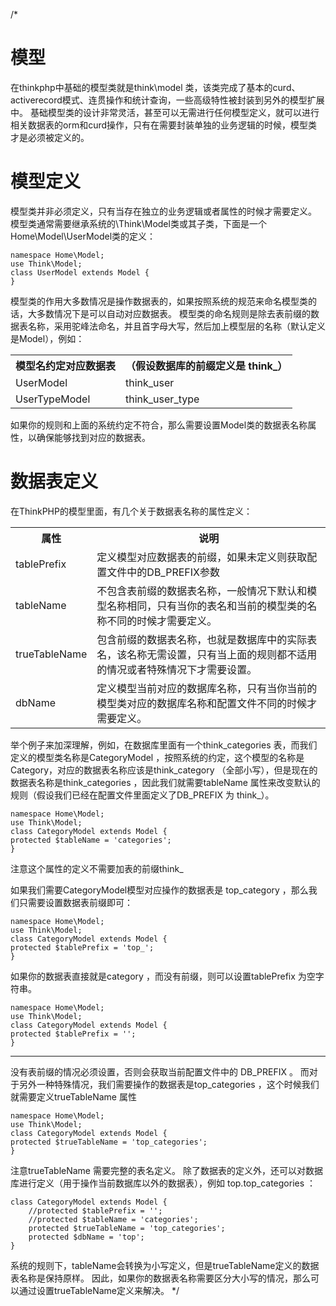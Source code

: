 <!--
<?php
<pre><code>namespace Home\Model;
use Think\Model;
-->
/*
# 模型
在thinkphp中基础的模型类就是think\model 类，该类完成了基本的curd、activerecord模式、连贯操作和统计查询，一些高级特性被封装到另外的模型扩展中。
基础模型类的设计非常灵活，甚至可以无需进行任何模型定义，就可以进行相关数据表的orm和curd操作，只有在需要封装单独的业务逻辑的时候，模型类才是必须被定义的。
# 模型定义
模型类并非必须定义，只有当存在独立的业务逻辑或者属性的时候才需要定义。
模型类通常需要继承系统的\Think\Model类或其子类，下面是一个Home\Model\UserModel类的定义：

<pre><code>namespace Home\Model;
use Think\Model;
class UserModel extends Model {
}</code></pre>
模型类的作用大多数情况是操作数据表的，如果按照系统的规范来命名模型类的话，大多数情况下是可以自动对应数据表。
模型类的命名规则是除去表前缀的数据表名称，采用驼峰法命名，并且首字母大写，然后加上模型层的名称（默认定义是Model），例如：<table>
<tr>
<th>模型名约定对应数据表</th><th>（假设数据库的前缀定义是 think_）</th>
</tr>
<tr>
<td>UserModel</td><td>think_user</td>
</tr>
<tr>
<td>UserTypeModel</td><td>think_user_type</td>
</tr>
</table>如果你的规则和上面的系统约定不符合，那么需要设置Model类的数据表名称属性，以确保能够找到对应的数据表。

# 数据表定义
在ThinkPHP的模型里面，有几个关于数据表名称的属性定义：
<table>
<tr>
	<th>属性</th>
	<th>说明</th>
</tr>
<tr>
	<td>tablePrefix</td>
	<td>定义模型对应数据表的前缀，如果未定义则获取配置文件中的DB_PREFIX参数</td>
</tr>
<tr>
	<td>tableName</td>
	<td>不包含表前缀的数据表名称，一般情况下默认和模型名称相同，只有当你的表名和当前的模型类的名称不同的时候才需要定义。</td>
</tr>
<tr>
	<td>trueTableName</td>
	<td>包含前缀的数据表名称，也就是数据库中的实际表名，该名称无需设置，只有当上面的规则都不适用的情况或者特殊情况下才需要设置。</td>
</tr>
<tr>
	<td>dbName</td>
	<td>定义模型当前对应的数据库名称，只有当你当前的模型类对应的数据库名称和配置文件不同的时候才需要定义。</td>
</tr>
 </table>
 
 
 举个例子来加深理解，例如，在数据库里面有一个think_categories 表，而我们定义的模型类名称是CategoryModel ，按照系统的约定，这个模型的名称是Category，对应的数据表名称应该是think_category （全部小写），但是现在的数据表名称是think_categories ，因此我们就需要tableName 属性来改变默认的规则（假设我们已经在配置文件里面定义了DB_PREFIX 为 think_）。

<pre><code>namespace Home\Model;
use Think\Model;
class CategoryModel extends Model {
protected $tableName = 'categories';
}</code></pre>
注意这个属性的定义不需要加表的前缀think_

如果我们需要CategoryModel模型对应操作的数据表是 top_category ，那么我们只需要设置数据表前缀即可：
<pre><code>namespace Home\Model;
use Think\Model;
class CategoryModel extends Model {
protected $tablePrefix = 'top_';
}</code></pre>
如果你的数据表直接就是category ，而没有前缀，则可以设置tablePrefix 为空字符串。
<pre><code>namespace Home\Model;
use Think\Model;
class CategoryModel extends Model {
protected $tablePrefix = '';
}</code></pre>
<hr>
没有表前缀的情况必须设置，否则会获取当前配置文件中的 DB_PREFIX 。
而对于另外一种特殊情况，我们需要操作的数据表是top_categories ，这个时候我们就需要定义trueTableName 属性
<pre><code>namespace Home\Model;
use Think\Model;
class CategoryModel extends Model {
protected $trueTableName = 'top_categories';
}</code></pre>
注意trueTableName 需要完整的表名定义。
除了数据表的定义外，还可以对数据库进行定义（用于操作当前数据库以外的数据表），例如
top.top_categories ：
<pre><code>class CategoryModel extends Model {
    //protected $tablePrefix = '';
    //protected $tableName = 'categories';
    protected $trueTableName = 'top_categories';
    protected $dbName = 'top';
}</code></pre>

系统的规则下，tableName会转换为小写定义，但是trueTableName定义的数据表名称是保持原样。
因此，如果你的数据表名称需要区分大小写的情况，那么可以通过设置trueTableName定义来解决。
*/
